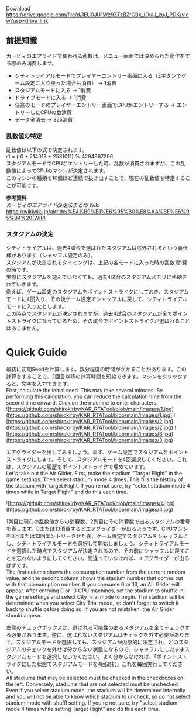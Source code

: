 Download https://drive.google.com/file/d/1EU0JU1Wz9ZTzBZrCBx_IOulJ_zuJ_PDK/view?usp=drive_link

## 前提知識
カービィのエアライドで使われる乱数は、メニュー画面では決められた動作をする際のみ消費します。
* シティトライアルモードでプレイヤーエントリー画面に入る（Zボタンでゲーム設定に入り戻った場合も消費） → 1消費
* スタジアムモードに入る → 1消費
* ドライブモードに入る → 1消費
* 任意のモードのプレイヤーエントリー画面でCPUがエントリーする → エントリーしたCPUの数消費
* データ全消去 → 355消費
### 乱数値の特定
乱数値は以下の式で決定されます。  
r1 = (r0 * 214013 + 2531011) % 4294967296  
スタジアムモードでCPUがエントリーした時、乱数が消費されますが、この乱数値によってCPUのマシンが決定されます。  
このマシンの種類を10個ほど連続で抜き出すことで、現在の乱数値を特定することが可能です。

**参考資料**  
*カービィのエアライド@走法まとめ Wiki* https://wikiwiki.jp/airride/%E4%B9%B1%E6%95%B0%E8%AA%BF%E6%95%B4%20(WIP)
### スタジアムの決定
シティトライアルは、過去4試合で選ばれたスタジアムは除外されるという裏仕様があります（シャッフル設定のみ）。  
スタジアムが決定されるタイミングは、上記の各モードに入った時の乱数1消費の時です。  
実際にスタジアムを遊んでいなくても、過去4試合のスタジアムメモリに格納されていきます。  
例えば、ゲーム設定のスタジアムをポイントストライクにしておき、スタジアムモードに4回入り、その後ゲーム設定でシャッフルに戻して、シティトライアルモードに入ったとします。  
この時点でスタジアムが決定されますが、過去4試合のスタジアムが全てポイントストライクになっているため、その試合でポイントストライクが選ばれることはありません。

# Quick Guide
最初に初期Seedを計算します。数分程度の時間がかかることがあります。この計算をすることで、2回目以降の計算時間を短縮できます。マシンをクリックすると、文字を入力できます。  
First, calculate the initial seed. This may take several minutes. By performing this calculation, you can reduce the calculation time from the second time onward. Click on the machine to enter characters.  
![https://github.com/shirokirby/KAR_RTATool/blob/main/images/1.jpg](https://github.com/shirokirby/KAR_RTATool/blob/main/images/1.jpg)
![https://github.com/shirokirby/KAR_RTATool/blob/main/images/2.jpg](https://github.com/shirokirby/KAR_RTATool/blob/main/images/2.jpg)
![https://github.com/shirokirby/KAR_RTATool/blob/main/images/3.jpg](https://github.com/shirokirby/KAR_RTATool/blob/main/images/3.jpg)

エアグライダーを出してみましょう。まず、ゲーム設定でスタジアムをポイントストライクにします。そして、スタジアムモードを4回選択してください。これは、スタジアムの履歴をポイントストライクで埋めています。  
Let's take out the Air Glider. First, make the stadium "Target Flight" in the game settings. Then select stadium mode 4 times. This fills the history of the stadium with Target Flight. If you're not sure, try "select stadium mode 4 times while in Target Flight" and do this each time.  

![https://github.com/shirokirby/KAR_RTATool/blob/main/images/4.jpg](https://github.com/shirokirby/KAR_RTATool/blob/main/images/4.jpg)

1列目に現在の乱数値からの消費数、2列目にその消費数で出るスタジアムの番号を表します。0または13消費するとエアグライダーが出るようです。CPUマシンを0回または13回エントリーさせた後、ゲーム設定でスタジアムをシャッフルにし、シティトライアルモードを選択して開始しましょう。シティトライアルモードを選択した時点でスタジアムが決定されるので、その前にシャッフルに戻すことを忘れないようにしてください。間違っていなければ、エアグライダーが出るはずです。  
The first column shows the consumption number from the current random value, and the second column shows the stadium number that comes out with that consumption number. If you consume 0 or 13, an Air Glider will appear. After entrying 0 or 13 CPU machines, set the stadium to shuffle in the game settings and select City Trial mode to begin. The stadium will be determined when you select City Trial mode, so don't forget to switch it back to shuffle before doing so. If you are not mistaken, the Air Glider should appear.

左側のチェックボックスは、選ばれる可能性のあるスタジアムを全てチェックする必要があります。逆に、選ばれないスタジアムはチェックを外す必要があります。スタジアムモードを選択しても、スタジアムが内部的に決定され、どのスタジアムのチェックを外せば分からない状態になるので、シャッフルにしたままスタジアムモードを選択しないでください。よく分からなければ、「ポイントストライクにした状態でスタジアムモードを4回選択」これを毎回実行してください。  
All stadiums that may be selected must be checked in the checkboxes on the left. Conversely, stadiums that are not selected must be unchecked. Even if you select stadium mode, the stadium will be determined internally and you will not be able to know which stadium to uncheck, so do not select stadium mode with shuffl setting. If you're not sure, try "select stadium mode 4 times while setting Target Flight" and do this each time.
